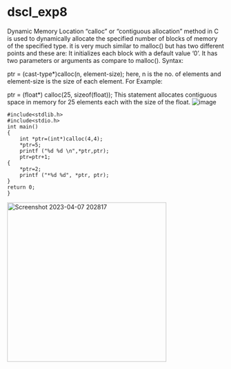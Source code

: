 # dscl_exp8
Dynamic Memory Location
“calloc” or “contiguous allocation” method in C is used to dynamically allocate the specified number of blocks of memory of the specified type. it is very much similar to malloc() but has two different points and these are:
It initializes each block with a default value ‘0’.
It has two parameters or arguments as compare to malloc().
Syntax: 

ptr = (cast-type*)calloc(n, element-size);
here, n is the no. of elements and element-size is the size of each element.
For Example: 

ptr = (float*) calloc(25, sizeof(float));
This statement allocates contiguous space in memory for 25 elements each with the size of the float.
 ![image](https://user-images.githubusercontent.com/124857385/234323585-89a81dd6-e047-4d1d-bdbf-99ae6cca47ac.png)


    #include<stdlib.h>
    #include<stdio.h>
    int main()
    {
        int *ptr=(int*)calloc(4,4);
        *ptr=5;
        printf ("%d %d \n",*ptr,ptr);
        ptr=ptr+1;
    {
        *ptr=2;
        printf ("*%d %d", *ptr, ptr);
    }
    return 0;
    }
<img width="369" alt="Screenshot 2023-04-07 202817" src="https://user-images.githubusercontent.com/124857385/233785346-a4c0dfb1-4db9-4f89-8b66-215ecf1ab280.png">
